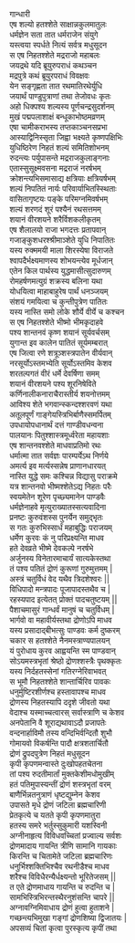गान्धारी  
एष शल्यो हतश्शेते साक्षान्नकुलमातुलः  
धर्मज्ञेन सता तात धर्मराजेन संयुगे  
यस्त्वया स्पर्धते नित्यं सर्वत्र मधुसूदन  
स एष निहतश्शेते मद्रराजो महाबलः  
जयद्रथे यदि ब्रूयुरुपराधं कथञ्चन  
मद्रपुत्रे कथं ब्रूयुरपराधं विवक्षवः  
येन सङ्गृह्णता तात रथमातिरथेर्युधि  
जयार्थं पाण्डुपुत्राणां तथा तेजोवधः कृतः  
अहो धिक्पश्य शल्यस्य पूर्णचन्द्रसुदर्शनम्  
मुखं पद्मपलाशाक्षं बन्धूकाभोष्ठमव्रणम्  
एषा चामीकराभस्य तप्तकाञ्चनसप्रभा  
आस्याद्विनिस्सृता जिह्वा भक्ष्यते कृष्णपक्षिभिः  
युधिष्ठिरेण निहतं शल्यं समितिशोभनम्  
रुदन्त्यः पर्युपासन्ते मद्रराजकुलाङ्गनाः  
एतास्सुसूक्ष्मवसना मद्रराजं नरर्षभम्  
क्रोशन्त्यभिसमासाद्य क्षत्रियाः क्षत्रियर्षभम्  
शल्यं निपतितं नार्यः परिवार्याभितस्स्थिताः  
वासितागृष्टयः पङ्के परिमग्नमिवर्षभम्  
शल्यं शरणदं शूरं पश्यैनं रथसत्तमम्  
शयानं वीरशयने शरैर्विशकलीकृतम्  
एष शैलालयो राजा भगदत्तः प्रतापवान्  
गजाङ्कुशधरश्श्रीमाञ्शेते युधि निपातितः  
यस्य रुक्ममयी माला शिरस्येषा विराजते  
श्वापदैर्भक्ष्यमाणस्य शोभयन्त्येव मूर्धजान्  
एतेन किल पार्थस्य युद्धमासीत्सुदारुणम्  
रोमहर्षणमत्युग्रं शक्रस्य बलिना यथा  
योधयित्वा माहाबाहुरेष पार्थं धनञ्जयम्  
संशयं गमयित्वा च कुन्तीपुत्रेण पातितः  
यस्य नास्ति समो लोके शौर्ये वीर्ये च कश्चन  
स एष निहतश्शेते भीष्मो भीमकृदाहवे  
पश्य शान्तनवं कृष्ण शयानं सूर्यवर्चसम्  
युगान्त इव कालेन पातितं सूर्यमम्बरात्  
एष जित्वा रणे शत्रूञ्शस्त्रपातेन वीर्यवान्  
नरसूर्योऽस्तमभ्येति सूर्योऽस्तमिव केशव  
शरतल्पगतं वीरं धर्मे देवर्षिणा समम्  
शयानं वीरशयने पश्य शूरनिषेविते  
कर्णिनालीकनाराचैरास्तीर्य शयनोत्तमम्  
आविश्य शेते भगवान्स्कन्दश्शरवणं यथा  
अतूलपूर्णं गाङ्गेयस्त्रिभिर्बाणैस्समर्पितम्  
उपधायोपधानार्थं दत्तं गाण्डीवधन्वना  
पालयानः पितुश्शास्त्रमूर्ध्वरेता महायशाः  
एष शान्तनवश्शेते माधवाप्रतिमो रथः  
धर्मात्मा तात सर्वज्ञः पारम्पर्येऽथ निर्णये  
अमर्त्य इव मर्त्यस्सन्नेष प्राणानधारयत्  
नास्ति युद्धे समः कश्चिन्न विद्यासु पराक्रमे  
यत्र शान्तनवो भीष्मश्शेतेऽद्य निहतः परैः  
स्वयमेतेन शूरेण पृच्छ्यमानेन पाण्डवैः  
धर्मज्ञेनाहवे मृत्युराख्यातस्सत्यवादिना  
प्रनष्टः कुरुवंशस्स पुनर्येन समुद्भृतः  
स गतः कुरुभिस्सार्धं महाबुद्धिः पराजयम्  
धर्मेण कुरवः कं नु परिप्रक्ष्यन्ति माधव  
हते देवव्रते भीष्मे देवकल्पे नरर्षभे  
अर्जुनस्य विनेतारमाचार्यं सात्यकेस्तथा  
तं पश्य पतितं द्रोणं कुरूणां गुरुमुत्तमम् |  
अस्त्रं चतुर्विधं वेद यथैव त्रिदशेश्वरः ||  
विधिपादो मन्त्रपादः पूजापादस्तथैव च |  
रहस्यपाद इत्येतत् प्रोक्तं पादचतुष्टयम् ||  
पैशाचमासुरं गान्धर्वं मानुषं च चतुर्विधम् |  
भार्गवो वा महावीर्यस्तथा द्रोणोऽपि माधव  
यस्य प्रसादाद्बीभत्सुः पाण्डवः कर्म दुष्करम्  
चकार स हतश्शेते नैनमस्त्राण्यपालयन्  
यं पुरोधाय कुरव आह्वयन्ति स्म पाण्डवान्  
 सोऽयमस्त्रभृतां श्रेष्ठो द्रोणश्शस्त्रैः पृथक्कृतः  
यस्य निर्दहतस्सेनां गतिरग्नेरिवाभवत्  
स भूमौ निहतश्शेते शान्तार्चिरिव पावकः  
धनुर्मुष्टिरशीर्णश्च हस्तावापश्च माधव  
द्रोणस्य निहतस्यापि ददृशे जीवतो यथा  
वेदाश्च यस्माच्चत्वारस् सर्वास्त्राणि च केशव  
अनपेतानि वै शूराद्यथावाऽदौ प्रजापतेः  
वन्दनार्हाविमौ तस्य वन्दिभिर्वन्दितौ शुभौ  
गोमायवो विकर्षन्ति पादौ क्षत्रशतार्चितौ  
द्रोणं द्रुपदपुत्रेण निहतं मधुसूदन  
कृपी कृपणमन्वास्ते दुःखोपहतचेतना  
तां पश्य रुदतीमार्तां मुक्तकेशीमधोमुखीम्  
हतं पतिमुपास्यन्तीं द्रोणं शस्त्रभृतां वरम्  
बाणैर्भिन्नतनुत्राणं धृष्टद्युम्नेन केशव  
उपासते मृधे द्रोणं जटिला ब्रह्मचारिणी  
प्रेतकृत्ये च यतते कृपी कृपणमातुरा  
हतस्य समरे भर्तुस्सुकुमारी यशस्विनी  
अग्नीनाहृत्य विविधवच्चितां प्रज्वाल्य सर्वशः  
द्रोणमादाय गायन्ति त्रीणि सामानि गायकाः  
किरन्ति च चितामेते जटिला ब्रह्मचारिणः  
धनुर्भिश्शक्तिभिश्चैव रथनीडैश्च माधव  
शरैश्च विविधैरन्यैर्धक्ष्यन्तो भूरितेजसम् ||  
त एते द्रोणमाधाय गायन्ति च रुदन्ति च |  
सामभिस्त्रिभिरन्तस्थैरनुशंसन्ति चापरे ||  
अग्नावग्निमिवाधाय द्रोणं हुत्वा हुताशने |  
गच्छन्त्यभिमुखा गङ्गां द्रोणशिष्या द्विजातयः |  
अपसव्यं चितां कृत्वा पुरस्कृत्य कृपीं तथा  
